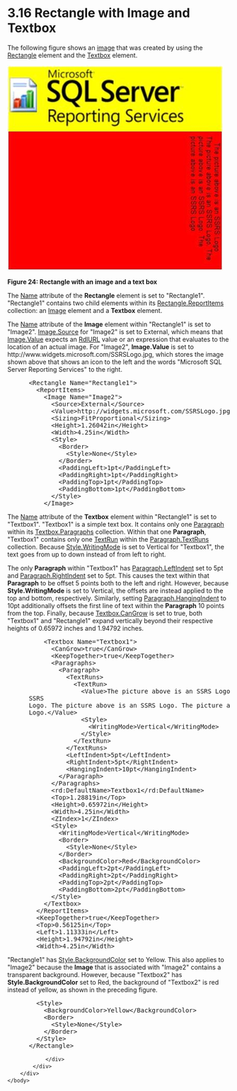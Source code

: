<html dir="LTR" xmlns:mshelp="http://msdn.microsoft.com/mshelp" xmlns:ddue="http://ddue.schemas.microsoft.com/authoring/2003/5" xmlns:xlink="http://www.w3.org/1999/xlink" xmlns:tool="http://www.microsoft.com/tooltip">
    <head>
        <meta http-equiv="Content-Type" content="text/html; CHARSET=utf-8"></meta>
        <meta name="save" content="history"></meta>
        <title>3.16 Rectangle with Image and Textbox</title>
        <xml>
            <mshelp:toctitle title="3.16 Rectangle with Image and Textbox"></mshelp:toctitle>
            <mshelp:rltitle title="[MS-RDL]: Rectangle with Image and Textbox"></mshelp:rltitle>
            <mshelp:keyword index="A" term="d50217bd-2968-4a16-be41-1b97d4f4815f"></mshelp:keyword>
            <mshelp:attr name="DCSext.ContentType" value="open specification"></mshelp:attr>
            <mshelp:attr name="AssetID" value="d50217bd-2968-4a16-be41-1b97d4f4815f"></mshelp:attr>
            <mshelp:attr name="TopicType" value="kbRef"></mshelp:attr>
            <mshelp:attr name="DCSext.Title" value="[MS-RDL]: Rectangle with Image and Textbox" />
        </xml>
    </head>
    <body>
        <div id="header">
            <h1 class="heading">3.16 Rectangle with Image and Textbox</h1>
        </div>
        <div id="mainSection">
            <div id="mainBody">
                <div id="allHistory" class="saveHistory"></div>
                <div id="sectionSection0" class="section" name="collapseableSection">
                    

<p>The following figure shows an <a href="b2482b3f-74ab-4ca8-a9e5-c07955011743.htm#gt_d6b55d1e-aea6-4b7e-a23d-c0de845e0b50">image</a> that was created by
using the <a href="e36a41ea-aeaf-45cc-969e-8ab1e380882c.htm">Rectangle</a>
element and the <a href="469d0032-b5ec-43d9-ab36-d3a88b9cc1f6.htm">Textbox</a>
element.</p>

<p><img src="MS-RDL_files/image024.png" alt="Rectangle with an image and a text box" title="Rectangle with an image and a text box"></p>

<p><b>Figure 24: Rectangle with an image and a text box</b></p>

<p>The <a href="b32ecbd0-362d-4f5a-9a7b-53dd32c9a432.htm">Name</a>
attribute of the <b>Rectangle</b> element is set to &quot;Rectangle1&quot;.
&quot;Rectangle1&quot; contains two child elements within its <a href="ede3cef5-6a42-4878-aff9-27ee4103aa9d.htm">Rectangle.ReportItems</a>
collection: an <a href="63e1e5ab-7c49-4f62-8dbd-62d85de2b153.htm">Image</a>
element and a <b>Textbox</b> element.</p>

<p>The <a href="78e42210-8693-4ac4-9c5c-7339aeea4b10.htm">Name</a>
attribute of the <b>Image</b> element within &quot;Rectangle1&quot; is set to
&quot;Image2&quot;. <a href="ff4d3c03-cee0-4a51-a40b-9c012fee1596.htm">Image.Source</a>
for &quot;Image2&quot; is set to External, which means that <a href="e63f7ec4-2bc8-456a-afc9-60570f34da60.htm">Image.Value</a> expects an <a href="6977536e-dae7-44f3-a737-a249567cf172.htm">RdlURL</a> value or an
expression that evaluates to the location of an actual image. For
&quot;Image2&quot;, <b>Image.Value</b> is set to
http://www.widgets.microsoft.com/SSRSLogo.jpg, which stores the image shown
above that shows an icon to the left and the words &quot;Microsoft
SQL Server Reporting Services&quot; to the right.</p>

<dl>
<dd>
<div><pre> &lt;Rectangle Name=&quot;Rectangle1&quot;&gt;
   &lt;ReportItems&gt;
     &lt;Image Name=&quot;Image2&quot;&gt;
       &lt;Source&gt;External&lt;/Source&gt;
       &lt;Value&gt;http://widgets.microsoft.com/SSRSLogo.jpg&lt;/Value&gt;
       &lt;Sizing&gt;FitProportional&lt;/Sizing&gt;
       &lt;Height&gt;1.26042in&lt;/Height&gt;
       &lt;Width&gt;4.25in&lt;/Width&gt;
       &lt;Style&gt;
         &lt;Border&gt;
           &lt;Style&gt;None&lt;/Style&gt;
         &lt;/Border&gt;
         &lt;PaddingLeft&gt;1pt&lt;/PaddingLeft&gt;
         &lt;PaddingRight&gt;1pt&lt;/PaddingRight&gt;
         &lt;PaddingTop&gt;1pt&lt;/PaddingTop&gt;
         &lt;PaddingBottom&gt;1pt&lt;/PaddingBottom&gt;
       &lt;/Style&gt;
     &lt;/Image&gt;
</pre></div>
</dd></dl>

<p>The <a href="0896fc9e-7234-4d75-ac22-cd77791acadd.htm">Name</a>
attribute of the <b>Textbox</b> element within &quot;Rectangle1&quot; is set to
&quot;Textbox1&quot;. &quot;Textbox1&quot; is a simple text box. It contains
only one <a href="c813d832-e92f-40e9-aadf-77ec1845efbb.htm">Paragraph</a>
within its <a href="37a93851-666a-44fb-9b99-b1af505614c0.htm">Textbox.Paragraphs</a>
collection. Within that one <b>Paragraph</b>, &quot;Textbox1&quot; contains
only one <a href="90623d67-443b-4480-9869-e03277a6223a.htm">TextRun</a> within
the <a href="248009c5-653c-4dfa-97c6-faf2be936d6d.htm">Paragraph.TextRuns</a>
collection. Because <a href="e3bc14fb-ab82-4f7d-8507-0aa7d14b581d.htm">Style.WritingMode</a>
is set to Vertical for &quot;Textbox1&quot;, the text goes from up to down
instead of from left to right.</p>

<p>The only <b>Paragraph</b> within &quot;Textbox1&quot; has <a href="f61822f5-aca8-4a49-8b92-f572eb3be7e2.htm">Paragraph.LeftIndent</a> set
to 5pt and <a href="06ca85a8-a799-454b-a653-b9924a0e6cba.htm">Paragraph.RightIndent</a>
set to 5pt. This causes the text within that <b>Paragraph</b> to be offset
5 points both to the left and right. However, because <b>Style.WritingMode</b>
is set to Vertical, the offsets are instead applied to the top and bottom,
respectively. Similarly, setting <a href="b1b6715b-9e1c-414f-a5f9-08c94ec5ddf5.htm">Paragraph.HangingIndent</a> to
10pt additionally offsets the first line of text within the <b>Paragraph</b> 10
points from the top. Finally, because <a href="685f8cd0-3cb1-4241-81a3-772aaba71fe4.htm">Textbox.CanGrow</a> is set to
true, both &quot;Textbox1&quot; and &quot;Rectangle1&quot; expand vertically
beyond their respective heights of 0.65972 inches and 1.94792 inches.</p>

<dl>
<dd>
<div><pre>     &lt;Textbox Name=&quot;Textbox1&quot;&gt;
       &lt;CanGrow&gt;true&lt;/CanGrow&gt;
       &lt;KeepTogether&gt;true&lt;/KeepTogether&gt;
       &lt;Paragraphs&gt;
         &lt;Paragraph&gt;
           &lt;TextRuns&gt;
             &lt;TextRun&gt;
               &lt;Value&gt;The picture above is an SSRS Logo. The picture above is an 
 SSRS 
 Logo. The picture above is an SSRS Logo. The picture above is an SSRS 
 Logo.&lt;/Value&gt;
               &lt;Style&gt;
                 &lt;WritingMode&gt;Vertical&lt;/WritingMode&gt;
               &lt;/Style&gt;
             &lt;/TextRun&gt;
           &lt;/TextRuns&gt;
           &lt;LeftIndent&gt;5pt&lt;/LeftIndent&gt;
           &lt;RightIndent&gt;5pt&lt;/RightIndent&gt;
           &lt;HangingIndent&gt;10pt&lt;/HangingIndent&gt;
         &lt;/Paragraph&gt;
       &lt;/Paragraphs&gt;
       &lt;rd:DefaultName&gt;Textbox1&lt;/rd:DefaultName&gt;
       &lt;Top&gt;1.28819in&lt;/Top&gt;
       &lt;Height&gt;0.65972in&lt;/Height&gt;
       &lt;Width&gt;4.25in&lt;/Width&gt;
       &lt;ZIndex&gt;1&lt;/ZIndex&gt;
       &lt;Style&gt;
         &lt;WritingMode&gt;Vertical&lt;/WritingMode&gt;
         &lt;Border&gt;
           &lt;Style&gt;None&lt;/Style&gt;
         &lt;/Border&gt;
         &lt;BackgroundColor&gt;Red&lt;/BackgroundColor&gt;
         &lt;PaddingLeft&gt;2pt&lt;/PaddingLeft&gt;
         &lt;PaddingRight&gt;2pt&lt;/PaddingRight&gt;
         &lt;PaddingTop&gt;2pt&lt;/PaddingTop&gt;
         &lt;PaddingBottom&gt;2pt&lt;/PaddingBottom&gt;
       &lt;/Style&gt;
     &lt;/Textbox&gt;
   &lt;/ReportItems&gt;
   &lt;KeepTogether&gt;true&lt;/KeepTogether&gt;
   &lt;Top&gt;0.56125in&lt;/Top&gt;
   &lt;Left&gt;1.11333in&lt;/Left&gt;
   &lt;Height&gt;1.94792in&lt;/Height&gt;
   &lt;Width&gt;4.25in&lt;/Width&gt;
</pre></div>
</dd></dl>

<p>&quot;Rectangle1&quot; has <a href="83b607b8-b34e-4119-a26c-81e7c11e26c2.htm">Style.BackgroundColor</a> set
to Yellow. This also applies to &quot;Image2&quot; because the <b>Image</b>
that is associated with &quot;Image2&quot; contains a transparent background.
However, because &quot;Textbox2&quot; has <b>Style.BackgroundColor</b> set to
Red, the background of &quot;Textbox2&quot; is red instead of yellow, as shown
in the preceding figure.</p>

<dl>
<dd>
<div><pre>   &lt;Style&gt;
     &lt;BackgroundColor&gt;Yellow&lt;/BackgroundColor&gt;
     &lt;Border&gt;
       &lt;Style&gt;None&lt;/Style&gt;
     &lt;/Border&gt;
   &lt;/Style&gt;
 &lt;/Rectangle&gt;
</pre></div>
</dd></dl>


                </div>
            </div>
        </div>
    </body>
</html>